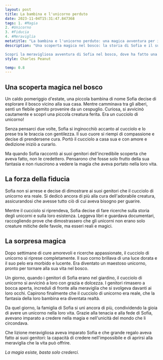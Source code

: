 ```yaml
---
layout: post
title: La bambina e l'unicorno perduto
date: 2023-11-04T15:31:47.847368
tags: 1. #Magia
2. #Unicorno
3. #Fiducia
4. #Meraviglia
metatitle: "La bambina e l'unicorno perduto: una magica avventura per i piccoli lettori"
description: "Una scoperta magica nel bosco: la storia di Sofia e il suo unicorno

Scopri la meravigliosa avventura di Sofia nel bosco, dove ha fatto una scoperta incredibile: un cucciolo di unicorno ferito. Segui il coraggioso viaggio di Sofia per prendersi cura di questa creatura magica e dimostrare ai suoi genitori che la magia esiste davvero. Un racconto che insegna ai bambini l'importanza della fiducia, della perseveranza e della capacità di credere nell'impossibile. Scopri la magia che può accadere quando apriamo il nostro cuore alla meraviglia del mondo che ci circonda."
style: Charles Peanut

temp: 0.8
---
```

## Una scoperta magica nel bosco

Un caldo pomeriggio d'estate, una piccola bambina di nome Sofia decise di esplorare il bosco vicino alla sua casa. Mentre camminava tra gli alberi, sentì un flebile gemito provenire da un cespuglio. Curiosa, si avvicinò cautamente e scoprì una piccola creatura ferita. Era un cucciolo di unicorno!

Senza pensarci due volte, Sofia si inginocchiò accanto al cucciolo e lo prese tra le braccia con gentilezza. Il suo cuore si riempì di compassione e decise di prendersene cura. Portò il cucciolo a casa sua e con amore e dedizione iniziò a curarlo.

Ma quando Sofia raccontò ai suoi genitori dell'incredibile scoperta che aveva fatto, non le credettero. Pensarono che fosse solo frutto della sua fantasia e non riuscirono a vedere la magia che aveva portato nella loro vita.

## La forza della fiducia

Sofia non si arrese e decise di dimostrare ai suoi genitori che il cucciolo di unicorno era reale. Si dedicò ancora di più alla cura dell'adorabile creatura, assicurandosi che avesse tutto ciò di cui aveva bisogno per guarire.

Mentre il cucciolo si riprendeva, Sofia decise di fare ricerche sulla storia degli unicorni e sulla loro esistenza. Leggeva libri e guardava documentari, raccogliendo prove che dimostrassero che gli unicorni non erano solo creature mitiche delle favole, ma esseri reali e magici.

## La sorpresa magica

Dopo settimane di cure amorevoli e ricerche appassionate, il cucciolo di unicorno si riprese completamente. Il suo corno brillava di una luce dorata e il suo pelo era morbido e lucente. Era diventato un maestoso unicorno, pronto per tornare alla sua vita nel bosco.

Un giorno, quando i genitori di Sofia erano nel giardino, il cucciolo di unicorno si avvicinò a loro con grazia e dolcezza. I genitori rimasero a bocca aperta, increduli di fronte alla meraviglia che si svolgeva davanti ai loro occhi. Capirono finalmente che il cucciolo di unicorno era reale, che la fantasia della loro bambina era diventata realtà.

Da quel giorno, la famiglia di Sofia si unì ancora di più, condividendo la gioia di avere un unicorno nella loro vita. Grazie alla tenacia e alla fede di Sofia, avevano imparato a credere nella magia e nell'unicità del mondo che li circondava.

Che lizione meravigliosa aveva imparato Sofia e che grande regalo aveva fatto ai suoi genitori: la capacità di credere nell'impossibile e di aprirsi alla meraviglia che la vita può offrire.

_La magia esiste, basta solo crederci._

        